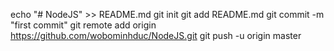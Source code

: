 echo "# NodeJS" >> README.md
git init
git add README.md
git commit -m "first commit"
git remote add origin https://github.com/wobominhduc/NodeJS.git
git push -u origin master
